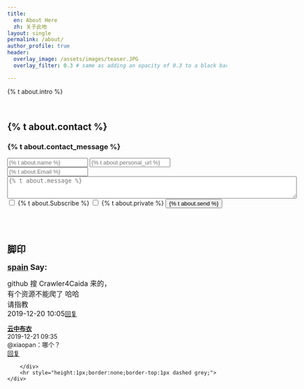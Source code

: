 ```yaml
---
title: 
  en: About Here
  zh: 关于此地
layout: single
permalink: /about/
author_profile: true
header:
  overlay_image: /assets/images/teaser.JPG
  overlay_filter: 0.3 # same as adding an opacity of 0.3 to a black background

---
```


<p>{% t about.intro %}</p>

<html>
<br>
  <h2 class="archive__subtitle">{% t about.contact %}</h2>
  <h3>{% t about.contact_message %}</h3>
  <form id="second" method="post" action="https://getsimpleform.com/messages?form_api_token=bce488d72133f1c308485c01fad8b4bb" >
        <input name="redirect_to" type="hidden" id="name" value="https://hatchin.netlify.com{{site.baseurl}}/thankyou">
        <input type="text" placeholder="{% t about.name %}" name="name" required>
        <input type="text" placeholder="{% t about.personal_url %}" name="link" >
        <input type="email" placeholder="{% t about.Email %}" name="replyto_" required >
        <textarea form ="second" name="message" rows = "3" cols = "80" placeholder="{% t about.message %}"></textarea>
        <input type="checkbox" name="Subscribe" value="Add me"> {% t about.Subscribe %}<label for="Subscribe"></label>
        <input type="checkbox" name="Private" value="Add me"> {% t about.private %}
        <label for="Private">
        </label>
        <input type="submit" value="{% t about.send %}">
    </form>
<br>
<br>
<div class="page__innerwrap"><h2>脚印</h2>
	<div class="comment" id="comment-1">
		<b><font size="4em"><a href="http://www.mryu.top/" target="_blank">spain</a> Say:</font></b>
			<p class="aboutcomment"><font size="3.5em"> github 搜 Crawler4Caida 来的，<br>
								    有个资源不能爬了 哈哈<br>
								    请指教</font><br>
				<font size="3em">2019-12-20 10:05</font><a href="{{ "/about/#Contact" | prepend: site.baseurl  }}">回复</a>
		</p>	
		<b><a href="http://www.mryu.top/" target="_blank">云中布衣</a> </b><br><span class="comment-time">2019-12-21 09:35</span>
				<div class="comment-content">@xiaopan：哪个？</div>
				<div class="comment-reply"><a href="http://www.mryu.top/about.html#comment-396" onclick="commentReply(396,this)">回复</a></div>		

		</div>
		<hr style="height:1px;border:none;border-top:1px dashed grey;">
	</div>

</html>
